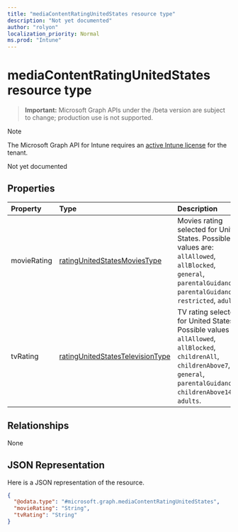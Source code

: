 ```yaml
---
title: "mediaContentRatingUnitedStates resource type"
description: "Not yet documented"
author: "rolyon"
localization_priority: Normal
ms.prod: "Intune"
---
```


# mediaContentRatingUnitedStates resource type

> **Important:** Microsoft Graph APIs under the /beta version are subject to change; production use is not supported.

> [!NOTE]
> The Microsoft Graph API for Intune requires an [active Intune license](https://go.microsoft.com/fwlink/?linkid=839381) for the tenant.

Not yet documented

## Properties
|Property|Type|Description|
|:---|:---|:---|
|movieRating|[ratingUnitedStatesMoviesType](../resources/intune-deviceconfig-ratingunitedstatesmoviestype.md)|Movies rating selected for United States. Possible values are: `allAllowed`, `allBlocked`, `general`, `parentalGuidance`, `parentalGuidance13`, `restricted`, `adults`.|
|tvRating|[ratingUnitedStatesTelevisionType](../resources/intune-deviceconfig-ratingunitedstatestelevisiontype.md)|TV rating selected for United States. Possible values are: `allAllowed`, `allBlocked`, `childrenAll`, `childrenAbove7`, `general`, `parentalGuidance`, `childrenAbove14`, `adults`.|

## Relationships
None

## JSON Representation
Here is a JSON representation of the resource.
<!-- {
  "blockType": "resource",
  "@odata.type": "microsoft.graph.mediaContentRatingUnitedStates"
}
-->
``` json
{
  "@odata.type": "#microsoft.graph.mediaContentRatingUnitedStates",
  "movieRating": "String",
  "tvRating": "String"
}
```





